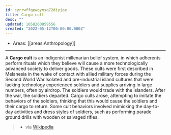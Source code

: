 ```yaml
---
id: cyrrwffqewqymsq72diyjoe
title: Cargo cult
desc: ""
updated: 1658260859556
created: "2022-05-12T00:00:00.000Z"
---
```


- Areas: [[areas.Anthropology]]

---

A **Cargo cult** is an indigenist millenarian belief system, in which adherents perform rituals which they believe will cause a more technologically advanced society to deliver goods. These cults were first described in Melanesia in the wake of contact with allied military forces during the Second World War.Isolated and pre-industrial island cultures that were lacking technology experienced soldiers and supplies arriving in large numbers, often by airdrop. The soldiers would trade with the islanders. After the war, the soldiers departed. Cargo cults arose, attempting to imitate the behaviors of the soldiers, thinking that this would cause the soldiers and their cargo to return. Some cult behaviors involved mimicking the day-to-day activities and dress styles of soldiers, such as performing parade ground drills with wooden or salvaged rifles.

> - via [Wikipedia](https://en.wikipedia.org/wiki/Cargo%20cult)
